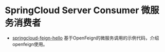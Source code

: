 SpringCloud Server Consumer 微服务消费者
=====================================

* [springcloud-feign-hello](https://github.com/cjp1016/springcloud-examples/tree/master/springcloud-server-consumer/springcloud-feign-hello/) 基于OpenFeign的微服务调用的示例代码，介绍openfeign使用。







